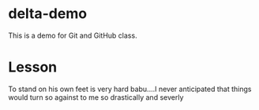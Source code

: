 # delta-demo
This is a demo for Git and GitHub class.
# Lesson 
To stand on his own feet is very hard babu....I never anticipated that things would turn so against to me so drastically and severly
